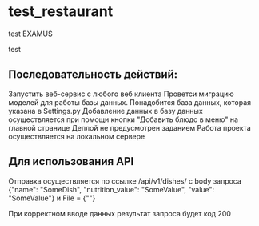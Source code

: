 # test_restaurant
test EXAMUS

test

Последовательность действий:
--
Запустить веб-сервис с любого веб клиента
Проветси миграцию моделей для работы базы данных. Понадобится база данных, которая указана в Settings.py
Добавление данных в базу данных осуществляется при помощи кнопки "Добавить блюдо в меню" на главной странице
Деплой не предусмотрен заданием
Работа проекта осуществляется на локальном сервере

Для использования API
--
Отправка осуществляется по ссылке /api/v1/dishes/ с body запроса {"name": "SomeDish", "nutrition_value": "SomeValue", "value": "SomeValue"} и File = 
{""}

При корректном вводе данных результат запроса будет код 200
